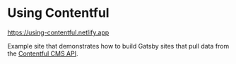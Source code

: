 # Using Contentful

https://using-contentful.netlify.app

Example site that demonstrates how to build Gatsby sites that pull data from the
[Contentful CMS API](https://www.contentful.com/).

